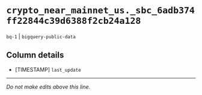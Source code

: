# `crypto_near_mainnet_us._sbc_6adb374ff22844c39d6388f2cb24a128`
`bq-1` | `bigquery-public-data`

## Column details
* [TIMESTAMP] `last_update`

-------------------------------------------------------------------------------
*Do not make edits above this line.*
